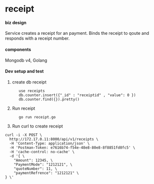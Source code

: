 # receipt

#### biz design

Service creates a receipt for an payment. Binds the receipt to qoute and responds with a receipt number.

#### components

Mongodb v4, Golang 

#### Dev setup and test

1. create db receipt 
    ```
       use receipts
       db.counter.insert({"_id" : "receiptid" , "value": 0 })
       db.counter.find({}).pretty()
    ```
2. Run receipt
   ```
      go run receipt.go 
   ```

3. Run curl to create receipt

```
curl -i -X POST \
  http://172.17.0.11:8000/api/v1/receipts \
  -H 'Content-Type: application/json' \
  -H 'Postman-Token: e7616b74-f54e-48e8-80e8-8f8851fd0fc5' \
  -H 'cache-control: no-cache' \
  -d '{ \             
    "Amount": 12345, \ 
    "PaymentMode": "1212121", \
    "quoteNumber": 11, \
    "paymentRefrence": "1212121" \
} \'
```
